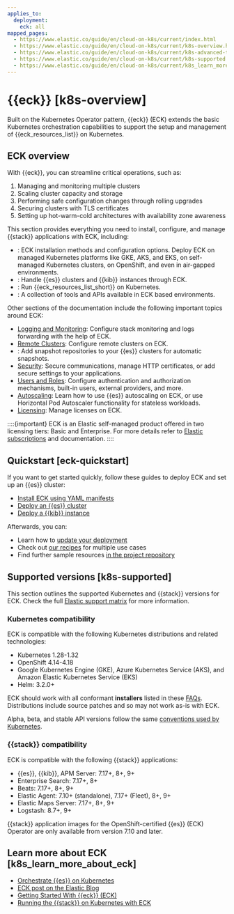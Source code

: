 ```yaml
---
applies_to:
  deployment:
    eck: all
mapped_pages:
  - https://www.elastic.co/guide/en/cloud-on-k8s/current/index.html
  - https://www.elastic.co/guide/en/cloud-on-k8s/current/k8s-overview.html
  - https://www.elastic.co/guide/en/cloud-on-k8s/current/k8s-advanced-topics.html
  - https://www.elastic.co/guide/en/cloud-on-k8s/current/k8s-supported.html
  - https://www.elastic.co/guide/en/cloud-on-k8s/current/k8s_learn_more_about_eck.html
---
```


# {{eck}} [k8s-overview]

Built on the Kubernetes Operator pattern, {{eck}} (ECK) extends the basic Kubernetes orchestration capabilities to support the setup and management of {{eck_resources_list}} on Kubernetes.

## ECK overview

With {{eck}}, you can streamline critical operations, such as:

1. Managing and monitoring multiple clusters
2. Scaling cluster capacity and storage
3. Performing safe configuration changes through rolling upgrades
4. Securing clusters with TLS certificates
5. Setting up hot-warm-cold architectures with availability zone awareness

This section provides everything you need to install, configure, and manage {{stack}} applications with ECK, including:

- [](./cloud-on-k8s/deploy-an-orchestrator.md): ECK installation methods and configuration options. Deploy ECK on managed Kubernetes platforms like GKE, AKS, and EKS, on self-managed Kubernetes clusters, on OpenShift, and even in air-gapped environments.
- [](./cloud-on-k8s/manage-deployments.md): Handle {{es}} clusters and {{kib}} instances through ECK.
- [](./cloud-on-k8s/orchestrate-other-elastic-applications.md): Run {{eck_resources_list_short}} on Kubernetes.
- [](./cloud-on-k8s/tools-apis.md): A collection of tools and APIs available in ECK based environments.

Other sections of the documentation include the following important topics around ECK:

- [Logging and Monitoring](../monitor.md): Configure stack monitoring and logs forwarding with the help of ECK.
- [Remote Clusters](../remote-clusters.md): Configure remote clusters on ECK.
- [](../tools.md): Add snapshot repositories to your {{es}} clusters for automatic snapshots.
- [Security](../security.md): Secure communications, manage HTTP certificates, or add secure settings to your applications.
- [Users and Roles](../users-roles.md): Configure authentication and authorization mechanisms, built-in users, external providers, and more.
- [Autoscaling](../autoscaling.md): Learn how to use {{es}} autoscaling on ECK, or use Horizontal Pod Autoscaler functionality for stateless workloads.
- [Licensing](../license/manage-your-license-in-eck.md): Manage licenses on ECK.

::::{important}
ECK is an Elastic self-managed product offered in two licensing tiers: Basic and Enterprise. For more details refer to [Elastic subscriptions](https://www.elastic.co/subscriptions) and [](/deploy-manage/license/manage-your-license-in-eck.md) documentation.
::::

## Quickstart [eck-quickstart]

If you want to get started quickly, follow these guides to deploy ECK and set up an {{es}} cluster:

* [Install ECK using YAML manifests](./cloud-on-k8s/install-using-yaml-manifest-quickstart.md)
* [Deploy an {{es}} cluster](./cloud-on-k8s/elasticsearch-deployment-quickstart.md)
* [Deploy a {{kib}} instance](./cloud-on-k8s/kibana-instance-quickstart.md)

Afterwards, you can:

* Learn how to [update your deployment](./cloud-on-k8s/update-deployments.md)
* Check out [our recipes](./cloud-on-k8s/recipes.md) for multiple use cases
* Find further sample resources [in the project repository](https://github.com/elastic/cloud-on-k8s/tree/2.16/config/samples)

## Supported versions [k8s-supported]

This section outlines the supported Kubernetes and {{stack}} versions for ECK. Check the full [Elastic support matrix](https://www.elastic.co/support/matrix#matrix_kubernetes) for more information.

### Kubernetes compatibility

ECK is compatible with the following Kubernetes distributions and related technologies:

* Kubernetes 1.28-1.32
* OpenShift 4.14-4.18
* Google Kubernetes Engine (GKE), Azure Kubernetes Service (AKS), and Amazon Elastic Kubernetes Service (EKS)
* Helm: 3.2.0+

ECK should work with all conformant **installers** listed in these [FAQs](https://github.com/cncf/k8s-conformance/blob/master/faq.md#what-is-a-distribution-hosted-platform-and-an-installer). Distributions include source patches and so may not work as-is with ECK.

Alpha, beta, and stable API versions follow the same [conventions used by Kubernetes](https://kubernetes.io/docs/concepts/overview/kubernetes-api/#api-versioning).

### {{stack}} compatibility

ECK is compatible with the following {{stack}} applications:

* {{es}}, {{kib}}, APM Server: 7.17+, 8+, 9+
* Enterprise Search: 7.17+, 8+
* Beats: 7.17+, 8+, 9+
* Elastic Agent: 7.10+ (standalone), 7.17+ (Fleet), 8+, 9+
* Elastic Maps Server: 7.17+, 8+, 9+
* Logstash: 8.7+, 9+

{{stack}} application images for the OpenShift-certified {{es}} (ECK) Operator are only available from version 7.10 and later.

## Learn more about ECK [k8s_learn_more_about_eck]

* [Orchestrate {{es}} on Kubernetes](https://www.elastic.co/elasticsearch-kubernetes)
* [ECK post on the Elastic Blog](https://www.elastic.co/blog/introducing-elastic-cloud-on-kubernetes-the-elasticsearch-operator-and-beyond?elektra=products&storm=sub1)
* [Getting Started With {{eck}} (ECK)](https://www.youtube.com/watch?v=PIJmlYBIFXM)
* [Running the {{stack}} on Kubernetes with ECK](https://www.youtube.com/watch?v=Wf6E3vkvEFM)
